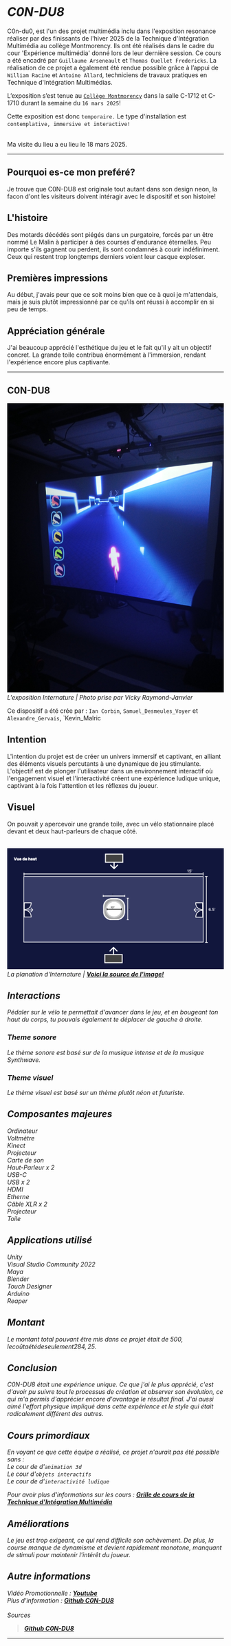 # *C0N-DU8*

C0n-du0, est l'un des projet multimédia inclu dans l'exposition resonance réaliser par des finissants de l'hiver 2025 de la Technique d'Intégration Multimédia au collège Montmorency. Ils ont été réalisés dans le cadre du cour 'Expérience multimédia' donné lors de leur dernière session. Ce cours a été encadré par `Guillaume Arseneault` et `Thomas Ouellet Fredericks`. La réalisation de ce projet a également été rendue possible grâce à l’appui de `William Racine` et `Antoine Allard`, techniciens de travaux pratiques en Technique d'Intégration Multimédias.<br>

L’exposition s’est tenue au <ins>`Collège Montmorency`</ins> dans la salle C-1712 et C-1710 durant la semaine du `16 mars 2025`!<br>

Cette exposition est donc `temporaire.` Le type d'installation est `contemplative, immersive et interactive!` <br><br>

Ma visite du lieu a eu lieu le 18 mars 2025.<br>

***
 
## Pourquoi es-ce mon preféré?
Je trouve que C0N-DU8 est originale tout autant dans son design neon, la facon d'ont les visiteurs doivent intéragir avec le dispositif et son histoire!

## L'histoire
Des motards décédés sont piégés dans un purgatoire, forcés par un être nommé Le Malin à participer à des courses d'endurance éternelles. Peu importe s'ils gagnent ou perdent, ils sont condamnés à courir indéfiniment. Ceux qui restent trop longtemps derniers voient leur casque exploser.

## Premières impressions
Au début, j'avais peur que ce soit moins bien que ce à quoi je m'attendais, mais je suis plutôt impressionné par ce qu'ils ont réussi à accomplir en si peu de temps.

## Appréciation générale
J'ai beaucoup apprécié l'esthétique du jeu et le fait qu'il y ait un objectif concret. La grande toile contribua énormément à l'immersion, rendant l'expérience encore plus captivante.

***

## C0N-DU8
![Internature](medias/c0n_du8_01.jpg)
<i>L'exposition Internature | Photo prise par Vicky Raymond-Janvier</i>

Ce dispositif a été crée par : `Ian Corbin`, `Samuel_Desmeules_Voyer` et `Alexandre_Gervais`, `Kevin_Malric

## Intention
L'intention du projet est de créer un univers immersif et captivant, en alliant des éléments visuels percutants à une dynamique de jeu stimulante. L'objectif est de plonger l'utilisateur dans un environnement interactif où l'engagement visuel et l'interactivité créent une expérience ludique unique, captivant à la fois l'attention et les réflexes du joueur.

## Visuel
On pouvait y apercevoir une grande toile, avec un vélo stationnaire placé devant et deux haut-parleurs de chaque côté.
<br><br>

![Planation_Internature](medias/plantation_internature.jpg)
<i>La planation d'Internature | **[Voici la source de l'image!](https://tprangers.github.io/internature/#/30_production/60_plantation/)**<i>

## Interactions
Pédaler sur le vélo te permettait d'avancer dans le jeu, et en bougeant ton haut du corps, tu pouvais également te déplacer de gauche à droite.

### Theme sonore
Le thème sonore est basé sur de la musique intense et de la musique Synthwave.

### Theme visuel
Le thème visuel est basé sur un thème plutôt néon et futuriste.

## Composantes majeures
Ordinateur<br>
Voltmètre<br>
Kinect<br>
Projecteur<br>
Carte de son<br>
Haut-Parleur x 2<br>
USB-C<br>
USB x 2<br>
HDMI<br>
Etherne<br>
Câble XLR x 2<br>
Projecteur<br>
Toile<br>

## Applications utilisé
Unity<br>
Visual Studio Community 2022<br>
Maya<br>
Blender<br>
Touch Designer<br>
Arduino<br>
Reaper<br>

## Montant
Le montant total pouvant être mis dans ce projet était de 500$, le coût a été de seulement 284,25$.

## Conclusion
C0N-DU8 était une expérience unique. Ce que j'ai le plus apprécié, c'est d'avoir pu suivre tout le processus de création et observer son évolution, ce qui m'a permis d'apprécier encore d'avantage le résultat final. J'ai aussi aimé l'effort physique impliqué dans cette expérience et le style qui était radicalement différent des autres.


## Cours primordiaux
En voyant ce que cette équipe a réalisé, ce projet n'aurait pas été possible sans :<br>
Le cour de d'`animation 3d`<br>
Le cour d'`objets interactifs`<br>
Le cour de d'`interactivité ludique`<br>

Pour avoir plus d'informations sur les cours : **[Grille de cours de la Technique d'Intégration Multimédia](https://www.cmontmorency.qc.ca/programmes/nos-programmes-detudes/techniques/techniques-dintegration-multimedia/grille-de-cours/)**

## Améliorations
Le jeu est trop exigeant, ce qui rend difficile son achèvement. De plus, la course manque de dynamisme et devient rapidement monotone, manquant de stimuli pour maintenir l'intérêt du joueur.

## Autre informations
Vidéo Promotionnelle : **[Youtube](https://www.youtube.com/watch?v=uQutqaW_Ego)** <br>
Plus d'information : **[Github C0N-DU8](https://gearshift-games.github.io/Web-C0N-DU8/#/)** <br><br>
Sources
> **[Github C0N-DU8](https://gearshift-games.github.io/Web-C0N-DU8/#/)**

***

